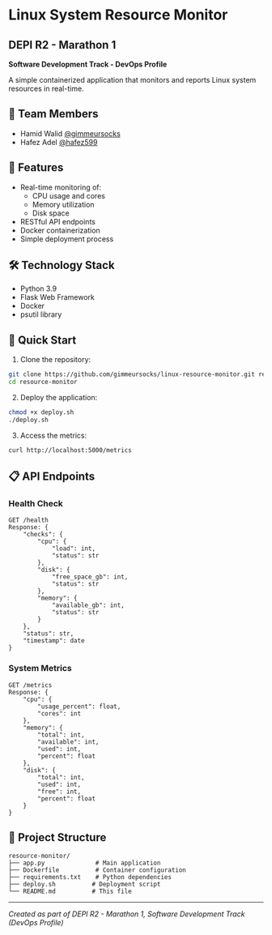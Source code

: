 # Linux System Resource Monitor

## DEPI R2 - Marathon 1
**Software Development Track - DevOps Profile**

A simple containerized application that monitors and reports Linux system resources in real-time.

## 👥 Team Members
- Hamid Walid [@gimmeursocks](https://www.github.com/gimmeursocks)
- Hafez Adel [@hafez599](https://www.github.com/hafez599)

## 🚀 Features
- Real-time monitoring of:
  - CPU usage and cores
  - Memory utilization
  - Disk space
- RESTful API endpoints
- Docker containerization
- Simple deployment process

## 🛠 Technology Stack
- Python 3.9
- Flask Web Framework
- Docker
- psutil library

## 🔧 Quick Start

1. Clone the repository:
```bash
git clone https://github.com/gimmeursocks/linux-resource-monitor.git resource-monitor
cd resource-monitor
```

2. Deploy the application:
```bash
chmod +x deploy.sh
./deploy.sh
```

3. Access the metrics:
```bash
curl http://localhost:5000/metrics
```

## 📋 API Endpoints

### Health Check
```
GET /health
Response: {
    "checks": {
        "cpu": {
            "load": int,
            "status": str
        },
        "disk": {
            "free_space_gb": int,
            "status": str
        },
        "memory": {
            "available_gb": int,
            "status": str
        }
    },
    "status": str,
    "timestamp": date
}
```

### System Metrics
```
GET /metrics
Response: {
    "cpu": {
        "usage_percent": float,
        "cores": int
    },
    "memory": {
        "total": int,
        "available": int,
        "used": int,
        "percent": float
    },
    "disk": {
        "total": int,
        "used": int,
        "free": int,
        "percent": float
    }
}
```

## 📁 Project Structure
```
resource-monitor/
├── app.py              # Main application
├── Dockerfile          # Container configuration
├── requirements.txt    # Python dependencies
├── deploy.sh          # Deployment script
└── README.md          # This file
```

---
*Created as part of DEPI R2 - Marathon 1, Software Development Track (DevOps Profile)*
